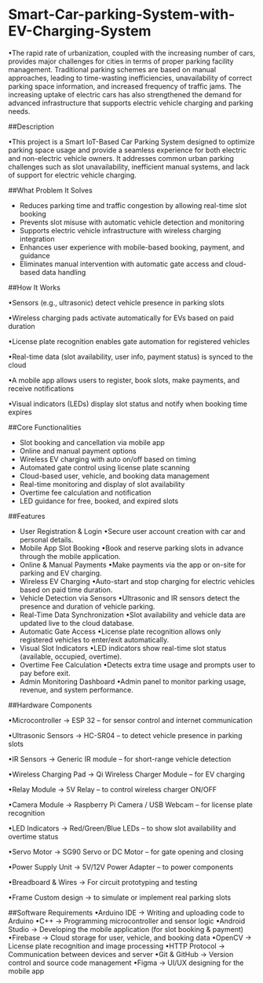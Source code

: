 # Smart-Car-parking-System-with-EV-Charging-System
•The rapid rate of urbanization, coupled with the increasing number of cars, provides major challenges for cities in terms of proper parking facility management. Traditional parking schemes are based on manual approaches, leading to time-wasting inefficiencies, unavailability of correct parking space information, and increased frequency of traffic jams. The increasing uptake of electric cars has also strengthened the demand for advanced infrastructure that supports electric vehicle charging and parking needs.

##Description

•This project is a Smart IoT-Based Car Parking System designed to optimize parking space usage and provide a seamless experience for both electric and non-electric vehicle owners. It addresses common urban parking challenges such as slot unavailability, inefficient manual systems, and lack of support for electric vehicle charging.

##What Problem It Solves
- Reduces parking time and traffic congestion by allowing real-time slot booking
- Prevents slot misuse with automatic vehicle detection and monitoring
- Supports electric vehicle infrastructure with wireless charging integration
- Enhances user experience with mobile-based booking, payment, and guidance
- Eliminates manual intervention with automatic gate access and cloud-based data handling

##How It Works

•Sensors (e.g., ultrasonic) detect vehicle presence in parking slots

•Wireless charging pads activate automatically for EVs based on paid duration

•License plate recognition enables gate automation for registered vehicles

•Real-time data (slot availability, user info, payment status) is synced to the cloud

•A mobile app allows users to register, book slots, make payments, and receive notifications

•Visual indicators (LEDs) display slot status and notify when booking time expires

##Core Functionalities
- Slot booking and cancellation via mobile app
- Online and manual payment options
- Wireless EV charging with auto on/off based on timing
- Automated gate control using license plate scanning
- Cloud-based user, vehicle, and booking data management
- Real-time monitoring and display of slot availability
- Overtime fee calculation and notification
- LED guidance for free, booked, and expired slots

##Features
- User Registration & Login
    •Secure user account creation with car and personal details.
- Mobile App Slot Booking
    •Book and reserve parking slots in advance through the mobile application.
- Online & Manual Payments
    •Make payments via the app or on-site for parking and EV charging.
- Wireless EV Charging
    •Auto-start and stop charging for electric vehicles based on paid time duration.
- Vehicle Detection via Sensors
    •Ultrasonic and IR sensors detect the presence and duration of vehicle parking.
- Real-Time Data Synchronization
    •Slot availability and vehicle data are updated live to the cloud database.
- Automatic Gate Access
    •License plate recognition allows only registered vehicles to enter/exit automatically.
- Visual Slot Indicators
    •LED indicators show real-time slot status (available, occupied, overtime).
- Overtime Fee Calculation
    •Detects extra time usage and prompts user to pay before exit.
- Admin Monitoring Dashboard
    •Admin panel to monitor parking usage, revenue, and system performance.

##Hardware Components

•Microcontroller → ESP 32 – for sensor control and internet communication

•Ultrasonic Sensors → HC-SR04 – to detect vehicle presence in parking slots

•IR Sensors → Generic IR module – for short-range vehicle detection

•Wireless Charging Pad → Qi Wireless Charger Module – for EV charging

•Relay Module → 5V Relay – to control wireless charger ON/OFF

•Camera Module → Raspberry Pi Camera / USB Webcam – for license plate recognition

•LED Indicators → Red/Green/Blue LEDs – to show slot availability and overtime status

•Servo Motor → SG90 Servo or DC Motor – for gate opening and closing

•Power Supply Unit → 5V/12V Power Adapter – to power components

•Breadboard & Wires → For circuit prototyping and testing

•Frame	Custom design → to simulate or implement real parking slots

##Software Requirements
    •Arduino IDE → Writing and uploading code to Arduino
    •C++ → Programming microcontroller and sensor logic
    •Android Studio → Developing the mobile application (for slot booking & payment)
    •Firebase → Cloud storage for user, vehicle, and booking data
    •OpenCV → License plate recognition and image processing
    •HTTP Protocol → Communication between devices and server
    •Git & GitHub → Version control and source code management
    •Figma → UI/UX designing for the mobile app
